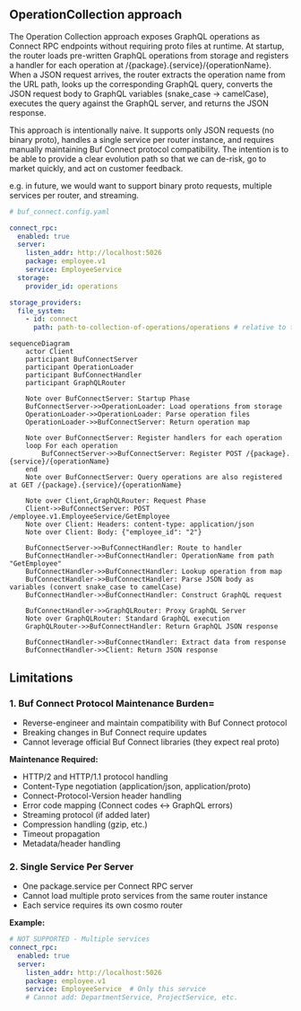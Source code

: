 ## OperationCollection approach

The Operation Collection approach exposes GraphQL operations as Connect RPC endpoints without requiring proto files at 
runtime. At startup, the router loads pre-written GraphQL operations from storage and registers a handler for each 
operation at /{package}.{service}/{operationName}. When a JSON request arrives, the router extracts the operation name 
from the URL path, looks up the corresponding GraphQL query, converts the JSON request body to GraphQL variables 
(snake_case -> camelCase), executes the query against the GraphQL server, and returns the JSON response.

This approach is intentionally naive. It supports only JSON requests (no binary proto), handles a single service per 
router instance, and requires manually maintaining Buf Connect protocol compatibility. The intention is to be able to 
provide a clear evolution path so that we can de-risk, go to market quickly, and act on customer feedback.

e.g. in future, we would want to support binary proto requests, multiple services per router, and streaming.

```yaml
# buf_connect.config.yaml

connect_rpc:
  enabled: true
  server:
    listen_addr: http://localhost:5026
    package: employee.v1
    service: EmployeeService
  storage:
    provider_id: operations

storage_providers:
  file_system:
    - id: connect
      path: path-to-collection-of-operations/operations # relative to the router binary
```

```mermaid
sequenceDiagram
    actor Client
    participant BufConnectServer
    participant OperationLoader
    participant BufConnectHandler
    participant GraphQLRouter

    Note over BufConnectServer: Startup Phase
    BufConnectServer->>OperationLoader: Load operations from storage
    OperationLoader->>OperationLoader: Parse operation files
    OperationLoader->>BufConnectServer: Return operation map

    Note over BufConnectServer: Register handlers for each operation
    loop For each operation
        BufConnectServer->>BufConnectServer: Register POST /{package}.{service}/{operationName}
    end
    Note over BufConnectServer: Query operations are also registered at GET /{package}.{service}/{operationName}

    Note over Client,GraphQLRouter: Request Phase
    Client->>BufConnectServer: POST /employee.v1.EmployeeService/GetEmployee
    Note over Client: Headers: content-type: application/json
    Note over Client: Body: {"employee_id": "2"}

    BufConnectServer->>BufConnectHandler: Route to handler
    BufConnectHandler->>BufConnectHandler: OperationName from path "GetEmployee"
    BufConnectHandler->>BufConnectHandler: Lookup operation from map
    BufConnectHandler->>BufConnectHandler: Parse JSON body as variables (convert snake_case to camelCase)
    BufConnectHandler->>BufConnectHandler: Construct GraphQL request

    BufConnectHandler->>GraphQLRouter: Proxy GraphQL Server
    Note over GraphQLRouter: Standard GraphQL execution
    GraphQLRouter->>BufConnectHandler: Return GraphQL JSON response

    BufConnectHandler->>BufConnectHandler: Extract data from response
    BufConnectHandler->>Client: Return JSON response
```

## Limitations

### 1. **Buf Connect Protocol Maintenance Burden**=
- Reverse-engineer and maintain compatibility with Buf Connect protocol
- Breaking changes in Buf Connect require updates
- Cannot leverage official Buf Connect libraries (they expect real proto)

**Maintenance Required:**
- HTTP/2 and HTTP/1.1 protocol handling
- Content-Type negotiation (application/json, application/proto)
- Connect-Protocol-Version header handling
- Error code mapping (Connect codes <-> GraphQL errors)
- Streaming protocol (if added later)
- Compression handling (gzip, etc.)
- Timeout propagation
- Metadata/header handling

### 2. Single Service Per Server
- One package.service per Connect RPC server
- Cannot load multiple proto services from the same router instance
- Each service requires its own cosmo router

**Example:**
```yaml
# NOT SUPPORTED - Multiple services
connect_rpc:
  enabled: true
  server:
    listen_addr: http://localhost:5026
    package: employee.v1
    service: EmployeeService  # Only this service
    # Cannot add: DepartmentService, ProjectService, etc.
```
